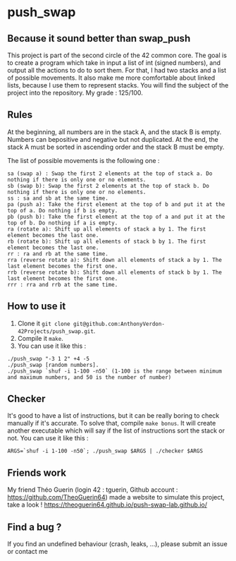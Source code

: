 # push_swap 

## Because it sound better than swap_push

This project is part of the second circle of the 42 common core. The goal is to create a program which take in input a list of int (signed numbers), and output all the actions to do to sort them. For that, I had two stacks and a list of possible movements. It also make me more comfortable about linked lists, because I use them to represent stacks. You will find the subject of the project into the repository. My grade : 125/100.

## Rules

At the beginning, all numbers are in the stack A, and the stack B is empty. Numbers can bepositive and negative but not duplicated.
At the end, the stack A must be sorted in ascending order and the stack B must be empty.

The list of possible movements is the following one :
```
sa (swap a) : Swap the first 2 elements at the top of stack a. Do nothing if there is only one or no elements.
sb (swap b): Swap the first 2 elements at the top of stack b. Do nothing if there is only one or no elements.
ss : sa and sb at the same time.
pa (push a): Take the first element at the top of b and put it at the top of a. Do nothing if b is empty.
pb (push b): Take the first element at the top of a and put it at the top of b. Do nothing if a is empty.
ra (rotate a): Shift up all elements of stack a by 1. The first element becomes the last one.
rb (rotate b): Shift up all elements of stack b by 1. The first element becomes the last one.
rr : ra and rb at the same time.
rra (reverse rotate a): Shift down all elements of stack a by 1. The last element becomes the first one.
rrb (reverse rotate b): Shift down all elements of stack b by 1. The last element becomes the first one.
rrr : rra and rrb at the same time.
```

## How to use it

1. Clone it `git clone git@github.com:AnthonyVerdon-42Projects/push_swap.git`.
2. Compile it `make`.
3. You can use it like this :

```
./push_swap "-3 1 2" +4 -5
./push_swap [random numbers].
./push_swap `shuf -i 1-100 -n50` (1-100 is the range between minimum and maximum numbers, and 50 is the number of number)
```

## Checker

It's good to have a list of instructions, but it can be really boring to check manually if it's accurate. To solve that, compile `make bonus`. It will create another executable which will say if the list of instructions sort the stack or not. You can use it like this :

```
ARGS=`shuf -i 1-100 -n50`; ./push_swap $ARGS | ./checker $ARGS
```

## Friends work

My friend Théo Guerin (login 42 : tguerin, Github account : https://github.com/TheoGuerin64) made a website to simulate this project, take a look ! https://theoguerin64.github.io/push-swap-lab.github.io/

## Find a bug ?

If you find an undefined behaviour (crash, leaks, ...), please submit an issue or contact me
